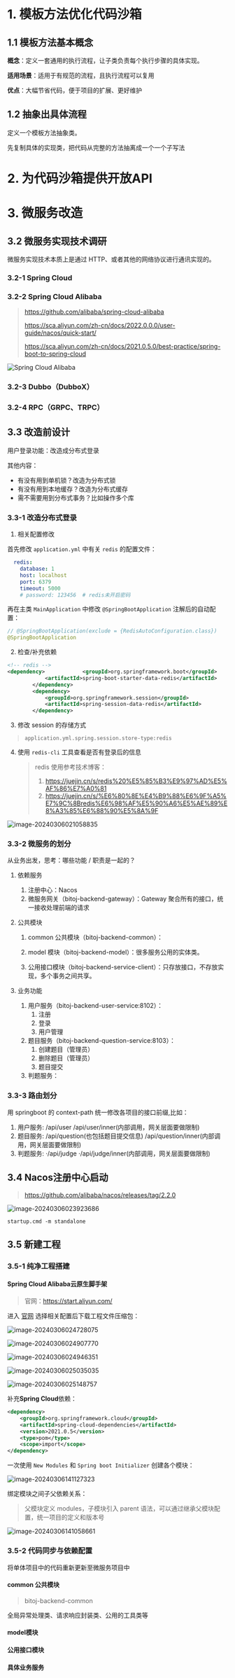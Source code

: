 # 1. 模板方法优化代码沙箱

## 1.1 模板方法基本概念

**概念**：定义一套通用的执行流程，让子类负责每个执行步骤的具体实现。

**适用场景**：适用于有规范的流程，且执行流程可以复用

**优点**：大幅节省代码，便于项目的扩展、更好维护



## 1.2 抽象出具体流程

定义一个模板方法抽象类。

先复制具体的实现类，把代码从完整的方法抽离成一个一个子写法





# 2. 为代码沙箱提供开放API











# 3. 微服务改造



## 3.2 微服务实现技术调研

微服务实现技术本质上是通过 HTTP、或者其他的网络协议进行通讯实现的。

### 3.2-1 Spring Cloud





### 3.2-2 Spring Cloud Alibaba

> https://github.com/alibaba/spring-cloud-alibaba
>
> https://sca.aliyun.com/zh-cn/docs/2022.0.0.0/user-guide/nacos/quick-start/
>
> https://sca.aliyun.com/zh-cn/docs/2021.0.5.0/best-practice/spring-boot-to-spring-cloud



![Spring Cloud Alibaba](https://typora-1308640872.cos.ap-beijing.myqcloud.com/img/spring-cloud-alibaba-img-ca9c0e5c600bfe0c3887ead08849a03c.png)



### 3.2-3 Dubbo（DubboX）



### 3.2-4 RPC（GRPC、TRPC）







## 3.3 改造前设计

用户登录功能：改造成分布式登录

其他内容：

* 有没有用到单机锁？改造为分布式锁
* 有没有用到本地缓存？改造为分布式缓存
* 需不需要用到分布式事务？比如操作多个库



### 3.3-1 改造分布式登录

1. 相关配置修改

首先修改 `application.yml` 中有关 `redis` 的配置文件：

```yml
  redis:
    database: 1
    host: localhost
    port: 6379
    timeout: 5000
	# password: 123456	# redis未开启密码
```

再在主类 `MainApplication` 中修改 `@SpringBootApplication` 注解后的自动配置：

```java
// @SpringBootApplication(exclude = {RedisAutoConfiguration.class})
@SpringBootApplication
```



2. 检查/补充依赖

```xml
<!-- redis -->
<dependency>            <groupId>org.springframework.boot</groupId>
            <artifactId>spring-boot-starter-data-redis</artifactId>
        </dependency>
        <dependency>
            <groupId>org.springframework.session</groupId>
            <artifactId>spring-session-data-redis</artifactId>
        </dependency>
```



3. 修改 session 的存储方式

> `application.yml.spring.session.store-type:redis`



4. 使用 `redis-cli` 工具查看是否有登录后的信息

   > redis 使用参考技术博客：
   >
   > 1. https://juejin.cn/s/redis%20%E5%85%B3%E9%97%AD%E5%AF%86%E7%A0%81
   > 2. https://juejin.cn/s/%E6%80%8E%E4%B9%88%E6%9F%A5%E7%9C%8Bredis%E6%98%AF%E5%90%A6%E5%AE%89%E8%A3%85%E6%88%90%E5%8A%9F

![image-20240306021058835](https://typora-1308640872.cos.ap-beijing.myqcloud.com/img/image-20240306021058835.png)



### 3.3-2 微服务的划分

从业务出发，思考：哪些功能 / 职责是一起的？



1. 依赖服务

   1. 注册中心：Nacos
   2. 微服务网关（bitoj-backend-gateway）：Gateway 聚合所有的接口，统一接收处理前端的请求

2. 公共模块

   1. common 公共模块（bitoj-backend-common）：

   2. model 模块（bitoj-backend-model）：很多服务公用的实体类。

   3. 公用接口模块（bitoj-backend-service-client）：只存放接口，不存放实现，多个事务之间共享。

      

3. 业务功能

   1. 用户服务（bitoj-backend-user-service:8102）：
      1. 注册
      2. 登录
      3. 用户管理
   2. 题目服务（bitoj-backend-question-service:8103）：
      1. 创建题目（管理员）
      2. 删除题目（管理员）
      3. 题目提交
   3. 判题服务：



### 3.3-3 路由划分

用 springboot 的 context-path 统一修改各项目的接口前缀,比如：

1. 用户服务:
   /api/user
   /api/user/inner(内部调用，网关层面要做限制)
2. 题目服务:
   /api/question(也包括题目提交信息)
   /api/question/inner(内部调用，网关层面要做限制)
3. 判题服务:
   ·/api/judge
   ·/api/judge/inner(内部调用，网关层面要做限制)



## 3.4 Nacos注册中心启动

> https://github.com/alibaba/nacos/releases/tag/2.2.0



![image-20240306023923686](https://typora-1308640872.cos.ap-beijing.myqcloud.com/img/image-20240306023923686.png)



```shell
startup.cmd -m standalone
```



## 3.5 新建工程



### 3.5-1 纯净工程搭建

#### Spring Cloud Alibaba云原生脚手架

> 官网：https://start.aliyun.com/

进入 [官网](https://start.aliyun.com/) 选择相关配置后下载工程文件压缩包：

![image-20240306024728075](https://typora-1308640872.cos.ap-beijing.myqcloud.com/img/image-20240306024728075.png)



![image-20240306024907770](https://typora-1308640872.cos.ap-beijing.myqcloud.com/img/image-20240306024907770.png)



![image-20240306024946351](https://typora-1308640872.cos.ap-beijing.myqcloud.com/img/image-20240306024946351.png)

![image-20240306025035035](https://typora-1308640872.cos.ap-beijing.myqcloud.com/img/image-20240306025035035.png)



![image-20240306025148757](https://typora-1308640872.cos.ap-beijing.myqcloud.com/img/image-20240306025148757.png)



补充**Spring Cloud**依赖：

```xml
<dependency>
    <groupId>org.springframework.cloud</groupId>
    <artifactId>spring-cloud-dependencies</artifactId>
    <version>2021.0.5</version>
    <type>pom</type>
    <scope>import</scope>
</dependency>
```



一次使用 `New Modules` 和 `Spring boot Initializer` 创建各个模块：



![image-20240306141127323](https://typora-1308640872.cos.ap-beijing.myqcloud.com/img/image-20240306141127323.png)

绑定模块之间子父依赖关系：

> 父模块定义 modules，子模块引入 parent 语法，可以通过继承父模块配置，统一项目的定义和版本号

![image-20240306141058661](https://typora-1308640872.cos.ap-beijing.myqcloud.com/img/image-20240306141058661.png)





### 3.5-2 代码同步与依赖配置

将单体项目中的代码重新更新至微服务项目中

#### common 公共模块

> bitoj-backend-common

全局异常处理类、请求响应封装类、公用的工具类等



#### model模块







#### 公用接口模块





#### 具体业务服务













